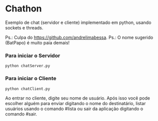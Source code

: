 # Chathon

Exemplo de chat (servidor e cliente) implementado em python, usando sockets e threads.

Ps.: Culpa do https://github.com/andrelimabessa.
Ps.: O nome sugerido (BatPapo) é muito paia demais!

### Para iniciar o Servidor
```
python chatServer.py
```

### Para iniciar o Cliente
```
python chatClient.py
```
Ao entrar no cliente, digite seu nome de usuário.
Após isso você pode escolher alguém para enviar digitando o nome do destinatário, listar usuários usando o comando #lista ou sair da aplicação digitando o comando #sair.
